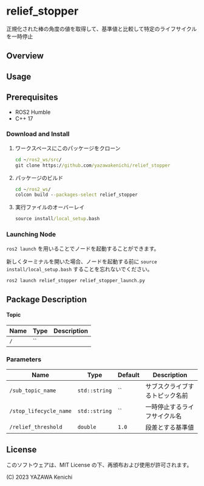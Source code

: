 # relief_stopper

正規化された棒の角度の値を取得して、基準値と比較して特定のライフサイクルを一時停止

## Overview

## Usage
## Prerequisites
- ROS2 Humble
- C++ 17

### Download and Install
1. ワークスペースにこのパッケージをクローン
    ``` cmd
    cd ~/ros2_ws/src/
    git clone https://github.com/yazawakenichi/relief_stopper
    ```
2. パッケージのビルド
    ``` cmd
    cd ~/ros2_ws/
    colcon build --packages-select relief_stopper
    ```
3. 実行ファイルのオーバーレイ
    ``` cmd
    source install/local_setup.bash
    ```

### Launching Node
`ros2 launch` を用いることでノードを起動することができます。

新しくターミナルを開いた場合、ノードを起動する前に `source install/local_setup.bash` することを忘れないでください。

``` cmd
ros2 launch relief_stopper relief_stopper_launch.py
```

## Package Description

#### Topic
|Name|Type|Description
|---|---|---
|`/`|``|

### Parameters
|Name|Type|Default|Description
|---|---|---|---
|`/sub_topic_name`|`std::string`|``|サブスクライブするトピック名前
|`/stop_lifecycle_name`|`std::string`|``|一時停止するライフサイクル名
|`/relief_threshold`|`double`|`1.0`|段差とする基準値

## License
このソフトウェアは、MIT License の下、再頒布および使用が許可されます。

(C) 2023 YAZAWA Kenichi

